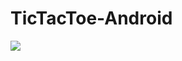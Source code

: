 # TicTacToe-Android

<a href=../../actions/workflows/main.yml><img src=../../actions/workflows/main.yml/badge.svg></img></a>
